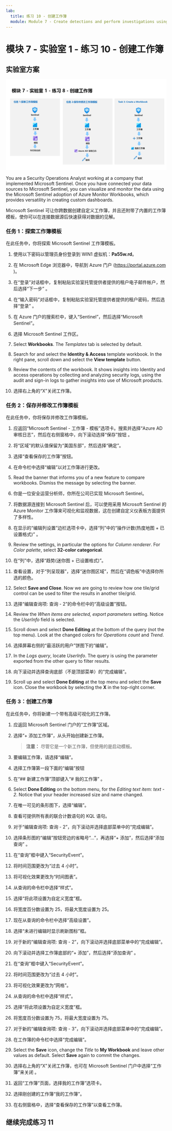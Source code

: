 ```yaml
---
lab:
  title: 练习 10 - 创建工作簿
  module: Module 7 - Create detections and perform investigations using Microsoft Sentinel
---
```


# <a name="module-7---lab-1---exercise-10---create-workbooks"></a>模块 7 - 实验室 1 - 练习 10 - 创建工作簿

## <a name="lab-scenario"></a>实验室方案

![实验室概述。](../Media/SC-200-Lab_Diagrams_Mod7_L1_Ex8.png)

You are a Security Operations Analyst working at a company that implemented Microsoft Sentinel. Once you have connected your data sources to Microsoft Sentinel, you can visualize and monitor the data using the Microsoft Sentinel adoption of Azure Monitor Workbooks, which provides versatility in creating custom dashboards. 

Microsoft Sentinel 可让你跨数据创建自定义工作簿，并且还附带了内置的工作簿模板，使你可以在连接数据源后快速获得对数据的见解。


### <a name="task-1-explore-workbook-templates"></a>任务 1：探索工作簿模板

在此任务中，你将探索 Microsoft Sentinel 工作簿模板。

1. 使用以下密码以管理员身份登录到 WIN1 虚拟机：**Pa55w.rd**。  

1. 在 Microsoft Edge 浏览器中，导航到 Azure 门户 (https://portal.azure.com )。

1. 在“登录”对话框中，复制粘贴实验室托管提供者提供的租户电子邮件帐户，然后选择“下一步”  。

1. 在“输入密码”对话框中，复制粘贴实验室托管提供者提供的租户密码，然后选择“登录”  。

1. 在 Azure 门户的搜索栏中，键入“Sentinel”，然后选择“Microsoft Sentinel”。

1. 选择 Microsoft Sentinel 工作区。

1. Select <bpt id="p1">**</bpt>Workbooks<ept id="p1">**</ept>. The <bpt id="p1">*</bpt>Templates<ept id="p1">*</ept> tab is selected by default.

1. Search for and select the <bpt id="p1">**</bpt>Identity &amp; Access<ept id="p1">**</ept> template workbook. In the right pane, scroll down and select the <bpt id="p1">**</bpt>View template<ept id="p1">**</ept> button.

1. Review the contents of the workbook. It shows insights into Identity and access operations by collecting and analyzing security logs, using the audit and sign-in logs to gather insights into use of Microsoft products.

1. 选择右上角的“X”关闭工作簿。


### <a name="task-2-save-and-modify-a-workbook-template"></a>任务 2：保存并修改工作簿模板

在此任务中，你将保存并修改工作簿模板。

1. 应返回“Microsoft Sentinel - 工作簿 - 模板”选项卡。搜索并选择“Azure AD 审核日志”，然后在右侧窗格中，向下滚动选择“保存”按钮 。 

1. 将“区域”的默认值保留为“美国东部”，然后选择“确定”。

1. 选择“查看保存的工作簿”按钮。

1. 在命令栏中选择“编辑”以对工作簿进行更改。

1. Read the banner that informs you of a new feature to compare workbooks. Dismiss the message by selecting the banner.

1. 你是一位安全运营分析师，你所在公司已实现 Microsoft Sentinel。

1. 将数据源连接到 Microsoft Sentinel 后，可以使用采用 Microsoft Sentinel 的 Azure Monitor 工作簿来可视化和监视数据，这在创建自定义仪表板方面提供了多样性。

1. 在显示的“编辑列设置”边栏选项卡中，选择“列”中的“操作计数(热度地图 + 已设置格式)” 。

1. Review the settings, in particular the options for <bpt id="p1">*</bpt>Column renderer<ept id="p1">*</ept>. For <bpt id="p1">*</bpt>Color palette<ept id="p1">*</ept>, select <bpt id="p2">**</bpt>32-color categorical<ept id="p2">**</ept>.

1. 在“列”中，选择“趋势(迷你图 + 已设置格式)”。

1. 查看设置，对于“列呈现器”，选择“迷你图区域”，然后在“调色板”中选择你所选的颜色。

1. Select <bpt id="p1">**</bpt>Save and Close<ept id="p1">**</ept>. Now we are going to review how one tile/grid control can be used to filter the results in another tile/grid.

1. 选择“编辑查询项: 查询 - 2”的命令栏中的“高级设置”按钮。

1. Review the <bpt id="p1">*</bpt>When items are selected, export parameters<ept id="p1">*</ept> setting. Notice the <bpt id="p1">*</bpt>UserInfo<ept id="p1">*</ept> field is selected.

1. Scroll down and select <bpt id="p1">**</bpt>Done Editing<ept id="p1">**</ept> at the bottom of the query (not the top menu). Look at the changed colors for <bpt id="p1">*</bpt>Operations count<ept id="p1">*</ept> and <bpt id="p2">*</bpt>Trend<ept id="p2">*</ept>.

1. 选择屏幕右侧的“最活跃的用户”饼图下的“编辑”。  

1. In the <bpt id="p1">*</bpt>Logs query<ept id="p1">*</ept>, locate <bpt id="p2">*</bpt>UserInfo<ept id="p2">*</ept>. The query is using the parameter exported from the other query to filter results.

1. 向下滚动并选择查询底部（不是顶部菜单）的“完成编辑”。

1. Scroll up and select <bpt id="p1">**</bpt>Done Editing<ept id="p1">**</ept> at the top menu and select the <bpt id="p2">**</bpt>Save<ept id="p2">**</ept> icon. Close the workbook by selecting the <bpt id="p1">**</bpt>X<ept id="p1">**</ept> in the top-right corner.


### <a name="task-3-create-a-workbook"></a>任务 3：创建工作簿

在此任务中，你将新建一个带有高级可视化的工作簿。

1. 应返回 Microsoft Sentinel 门户的“工作簿”区域。

1. 选择“+ 添加工作簿”，从头开始创建新工作簿。 

    >**注意：** 尽管它是一个新工作簿，但使用的是启动模板。

1. 要编辑工作簿，请选择“编辑”。

1. 选择工作簿第一段下面的“编辑”按钮 

1. 在“## 新建工作簿”顶部键入“# 我的工作簿” 。

1. Select <bpt id="p1">**</bpt>Done Editing<ept id="p1">**</ept> on the bottom menu, for the <bpt id="p2">*</bpt>Editing text item: text - 2<ept id="p2">*</ept>. Notice that your header increased size and name changed.

1. 在唯一可见的条形图下，选择“编辑”。

1. 查看可提供所有表的联合计数语句的 KQL 语句。

1. 对于“编辑查询项: 查询 - 2”，向下滚动并选择底部菜单中的“完成编辑”。

1. 选择条形图的“编辑”按钮旁边的省略号“...”，再选择“+ 添加”，然后选择“添加查询” 。

1. 在“查询”框中键入“SecurityEvent”。

1. 将时间范围更改为“过去 4 小时”。

1. 将可视化效果更改为“时间图表”。

1. 从查询的命令栏中选择“样式”。

1. 选择“将此项设置为自定义宽度”框。

1. 将宽度百分数设置为 25，将最大宽度设置为 25。

1. 现在从查询的命令栏中选择“高级设置”。

1. 选择“未进行编辑时显示刷新图标”框。 

1. 对于新的“编辑查询项: 查询 - 2”，向下滚动并选择底部菜单中的“完成编辑”。

1. 向下滚动并选择工作簿底部的“+ 添加”，然后选择“添加查询” 。

1. 在“查询”框中键入“SecurityEvent”。

1. 将时间范围更改为“过去 4 小时”。

1. 将可视化效果更改为“网格”。

1. 从查询的命令栏中选择“样式”。

1. 选择“将此项设置为自定义宽度”框。

1. 将宽度百分数设置为 75，将最大宽度设置为 75。

1. 对于新的“编辑查询项: 查询 - 3”，向下滚动并选择底部菜单中的“完成编辑”。

1. 在工作簿的命令栏中选择“完成编辑”。

1. Select the <bpt id="p1">**</bpt>Save<ept id="p1">**</ept> icon, change the <bpt id="p2">*</bpt>Title<ept id="p2">*</ept> to <bpt id="p3">**</bpt>My Workbook<ept id="p3">**</ept> and leave other values as default. Select <bpt id="p1">**</bpt>Save<ept id="p1">**</ept> again to commit the changes. 

1. 选择右上角的“X”关闭工作簿，也可在 Microsoft Sentinel 门户中选择“工作簿”来关闭 。

1. 返回“工作簿”页面，选择我的工作簿”选项卡。

1. 选择刚创建的工作簿“我的工作簿”。

1. 在右侧窗格中，选择“查看保存的工作簿”以查看工作簿。

## <a name="proceed-to-exercise-11"></a>继续完成练习 11
